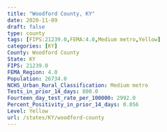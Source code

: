 ```yaml
---
title: "Woodford County, KY"
date: 2020-11-09
draft: false
type: county
tags: [FIPS:21239.0,FEMA:4.0,Medium metro,Yellow]
categories: [KY]
County: Woodford County
State: KY
FIPS: 21239.0
FEMA_Region: 4.0
Population: 26734.0
NCHS_Urban_Rural_Classification: Medium metro
Tests_in_prior_14_days: 800.0
Fourteen_day_test_rate_per_100000: 2992.0
Percent_Positivity_in_prior_14_days: 0.056
Level: Yellow
url: /states/KY/woodford-county
---
```



